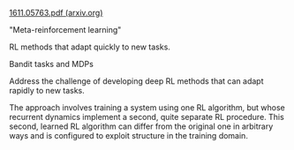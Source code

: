 [1611.05763.pdf (arxiv.org)](https://arxiv.org/pdf/1611.05763.pdf)

"Meta-reinforcement learning"

RL methods that adapt quickly to new tasks.

Bandit tasks and MDPs

Address the challenge of developing deep RL methods that can adapt rapidly to new tasks.

The approach involves training a system using one RL algorithm, but whose recurrent dynamics implement a second, quite separate RL procedure. This second, learned RL algorithm can differ from the original one in arbitrary ways and is configured to exploit structure in the training domain.